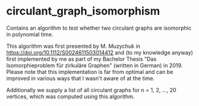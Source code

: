 # circulant_graph_isomorphism
Contains an algorithm to test whether two circulant graphs are isomorphic in polynomial time.

This algorithm was first presented by M. Muzychuk in https://doi.org/10.1112/S0024611503014412 and (to my knowledge anyway) first implemented by me as part of my Bachelor Thesis "Das Isomorphieproblem für zirkuläre Graphen" (written in German) in 2019.
Please note that this implementation is far from optimal and can be improved in various ways that I wasn't aware of at the time.

Additionally we supply a list of all circulant graphs for n = 1, 2, ..., 20 vertices, which was computed using this algorithm.
